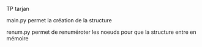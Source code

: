 TP tarjan

main.py permet la création de la structure

renum.py permet de renuméroter les noeuds pour que la structure entre en mémoire

